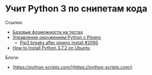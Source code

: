 
# Учит Python 3 по снипетам кода

Ссылки:

* [Базовые фозможности на тестах](https://github.com/trekhleb/learn-python)
* [Управление окружением Python c Pipenv](https://habr.com/ru/post/413009/)
  * [Pip3 breaks after pipenv install #2095](https://github.com/pypa/pipenv/issues/2095)
* [How to Install Python 3.7.2 on Ubuntu](https://tecadmin.net/install-python-3-7-on-ubuntu-linuxmint/)

Блоги:
 * [https://python-scripts.com/](https://python-scripts.com/)
